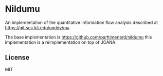 Nildumu
=======

An implementation of the quantitative information flow analysis described 
at https://git.scc.kit.edu/uqddy/ma.

The base implementation is https://github.com/parttimenerd/nildumu
this implementation is a reimplementation on top of JOANA.

License
-------
MIT